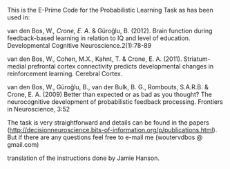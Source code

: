 This is the E-Prime Code for the Probabilistic Learning Task as has been used in:

van den Bos, W.*, Crone, E. A.* & Güroğlu, B. (2012). Brain function during feedback-based learning in relation to IQ and level of education. Developmental Cognitive Neuroscience.2(1):78-89

van den Bos, W., Cohen, M.X., Kahnt, T. & Crone, E. A. (2011). Striatum-medial prefrontal cortex connectivity predicts developmental changes in reinforcement learning. Cerebral Cortex.

van den Bos, W., Güroğlu, B., van der Bulk, B. G., Rombouts, S.A.R.B. & Crone, E. A. (2009) Better than expected or as bad as you thought? The neurocognitive development of probabilistic feedback processing. Frontiers in Neuroscience, 3:52    

The task is very straightforward and details can be found in the papers (http://decisionneuroscience.bits-of-information.org/p/publications.html). But if there are any questions feel free to e-mail me (woutervdbos @ gmail.com)


translation of the instructions done by Jamie Hanson.
